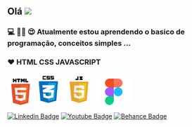

## Olá  <img src="https://github.com/everton-dgn/everton-dgn/blob/main/gif/Hi.gif?raw=true" width="30px">

### 💻 👩‍💻 😍 Atualmente estou aprendendo o  basico de programação, conceitos simples ...

### ❤ HTML  CSS  JAVASCRIPT

<img src="https://github.com/Lucianevianagbi/Lucianevianagbi/blob/master/img/img1.png" width="60px"> <img src="https://github.com/Lucianevianagbi/Lucianevianagbi/blob/master/img/img2.png" width="60px"> <img src="https://github.com/Lucianevianagbi/Lucianevianagbi/blob/master/img/img3.png" width="70px"> <img src="https://github.com/Lucianevianagbi/Lucianevianagbi/blob/master/img/figma.png" width="80px">
<br> 

<a href="https://www.linkedin.com/in/luciane-viana/" target="blank"><img alt="Linkedin Badge" src="https://img.shields.io/badge/-Luciane%20Viana-563D7C?style=flat-square&logo=Linkedin&logoColor=white&link=https://www.linkedin.com/in/luciane-viana/"/></a>
<a href="https://www.youtube.com/channel/UCo4ROwwxi_KTCkA89N4CKyw" target="blank"><img alt="Youtube Badge" src="https://img.shields.io/badge/-Luciane%20Viana-563D7C?style=flat-square&logo=Youtube&logoColor=white&link=https://www.youtube.com/channel/UCo4ROwwxi_KTCkA89N4CKyw"/></a>
<a href="https://www.behance.net/lucianevianna" target="blank"><img alt="Behance Badge" src="https://img.shields.io/badge/-Luciane%20Viana-563D7C?style=flat-square&logo=Behance&logoColor=white&link=https://www.behance.net/luciane_viana"/></a>




